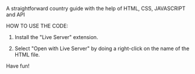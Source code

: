 A straightforward country guide with the help of HTML, CSS, JAVASCRIPT and API

HOW TO USE THE CODE:

1. Install the "Live Server" extension.

2. Select "Open with Live Server" by doing a right-click on the name of the HTML file.

Have fun!

